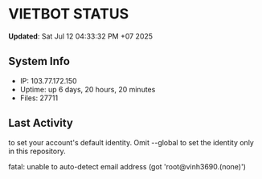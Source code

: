 # VIETBOT STATUS
**Updated**: Sat Jul 12 04:33:32 PM +07 2025

## System Info
- IP: 103.77.172.150
- Uptime: up 6 days, 20 hours, 20 minutes
- Files: 27711

## Last Activity

to set your account's default identity.
Omit --global to set the identity only in this repository.

fatal: unable to auto-detect email address (got 'root@vinh3690.(none)')

